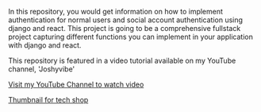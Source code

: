 In this repository, you would get information on how to implement authentication for normal users and social account authentication 
using django and react. This project is going to be a comprehensive fullstack project capturing different functions you can 
implement in your application with django and react.

This repository is featured in a video tutorial available on my YouTube channel, 'Joshyvibe'


[Visit my YouTube Channel to watch video](https://youtu.be/38CflJ837xI)







[Thumbnail for tech shop ](https://github.com/user-attachments/assets/4e3c6e6b-75d4-4476-8174-5a41dc26da96)
